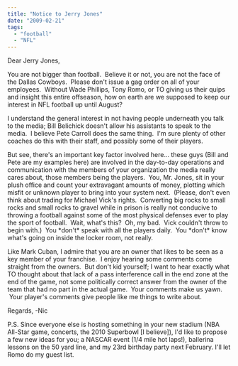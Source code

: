 ```yaml
---
title: "Notice to Jerry Jones"
date: "2009-02-21"
tags:
  - "football"
  - "NFL"
---
```


Dear Jerry Jones,

You are not bigger than football.  Believe it or not, you are not the face of the Dallas Cowboys.  Please don't issue a gag order on all of your employees.  Without Wade Phillips, Tony Romo, or TO giving us their quips and insight this entire offseason, how on earth are we supposed to keep our interest in NFL football up until August?

I understand the general interest in not having people underneath you talk to the media; Bill Belichick doesn't allow his assistants to speak to the media.  I believe Pete Carroll does the same thing.  I'm sure plenty of other coaches do this with their staff, and possibly some of their players.

But see, there's an important key factor involved here... these guys (Bill and Pete are my examples here) are involved in the day-to-day operations and communication with the members of your organization the media really cares about, those members being the players.  You, Mr. Jones, sit in your plush office and count your extravagant amounts of money, plotting which misfit or unknown player to bring into your system next.  (Please, don't even think about trading for Michael Vick's rights.  Converting big rocks to small rocks and small rocks to gravel while in prison is really not conducive to throwing a football against some of the most physical defenses ever to play the sport of football.  Wait, what's this?  Oh, my bad.  Vick couldn't throw to begin with.)  You \*don't\* speak with all the players daily.  You \*don't\* know what's going on inside the locker room, not really.

Like Mark Cuban, I admire that you are an owner that likes to be seen as a key member of your franchise.  I enjoy hearing some comments come straight from the owners.  But don't kid yourself; I want to hear exactly what TO thought about that lack of a pass interference call in the end zone at the end of the game, not some politically correct answer from the owner of the team that had no part in the actual game.  Your comments make us yawn.  Your player's comments give people like me things to write about.

Regards, -Nic

P.S. Since everyone else is hosting something in your new stadium (NBA All-Star game, concerts, the 2010 Superbowl \[I believe\]), I'd like to propose a few new ideas for you; a NASCAR event (1/4 mile hot laps!), ballerina lessons on the 50 yard line, and my 23rd birthday party next February. I'll let Romo do my guest list.
